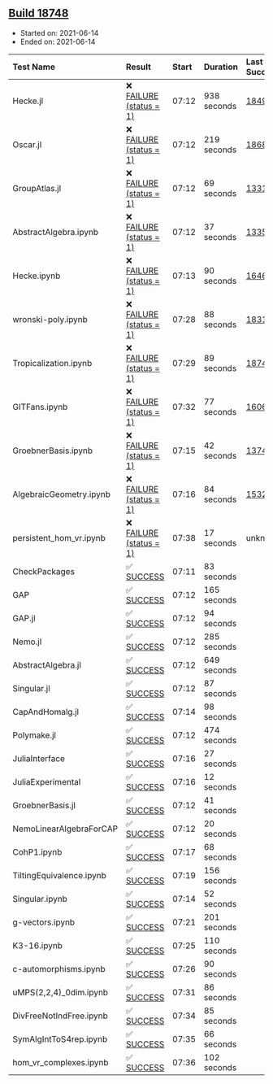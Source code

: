 ## [Build 18748](https://oscarci.mathematik.uni-kl.de/job/oscar/18748/)

* Started on: 2021-06-14
* Ended on: 2021-06-14

| Test Name    | Result | Start | Duration | Last Success | First Failure |
|:-------------|:-------|:------|:---------|:-------------|:--------------|
| Hecke.jl | ❌ [FAILURE (status = 1)](https://oscarci.mathematik.uni-kl.de/job/oscar/18748/artifact/logs/build-18748/Hecke.jl.log) | 07:12 | 938 seconds | [18490](https://oscarci.mathematik.uni-kl.de/job/oscar/18490/) | [18491](https://oscarci.mathematik.uni-kl.de/job/oscar/18491/) |
| Oscar.jl | ❌ [FAILURE (status = 1)](https://oscarci.mathematik.uni-kl.de/job/oscar/18748/artifact/logs/build-18748/Oscar.jl.log) | 07:12 | 219 seconds | [18684](https://oscarci.mathematik.uni-kl.de/job/oscar/18684/) | [18685](https://oscarci.mathematik.uni-kl.de/job/oscar/18685/) |
| GroupAtlas.jl | ❌ [FAILURE (status = 1)](https://oscarci.mathematik.uni-kl.de/job/oscar/18748/artifact/logs/build-18748/GroupAtlas.jl.log) | 07:12 | 69 seconds | [13311](https://oscarci.mathematik.uni-kl.de/job/oscar/13311/) | [13312](https://oscarci.mathematik.uni-kl.de/job/oscar/13312/) |
| AbstractAlgebra.ipynb | ❌ [FAILURE (status = 1)](https://oscarci.mathematik.uni-kl.de/job/oscar/18748/artifact/logs/build-18748/AbstractAlgebra.ipynb.log) | 07:12 | 37 seconds | [13355](https://oscarci.mathematik.uni-kl.de/job/oscar/13355/) | [13356](https://oscarci.mathematik.uni-kl.de/job/oscar/13356/) |
| Hecke.ipynb | ❌ [FAILURE (status = 1)](https://oscarci.mathematik.uni-kl.de/job/oscar/18748/artifact/logs/build-18748/Hecke.ipynb.log) | 07:13 | 90 seconds | [16463](https://oscarci.mathematik.uni-kl.de/job/oscar/16463/) | [16464](https://oscarci.mathematik.uni-kl.de/job/oscar/16464/) |
| wronski-poly.ipynb | ❌ [FAILURE (status = 1)](https://oscarci.mathematik.uni-kl.de/job/oscar/18748/artifact/logs/build-18748/wronski-poly.ipynb.log) | 07:28 | 88 seconds | [18314](https://oscarci.mathematik.uni-kl.de/job/oscar/18314/) | [18315](https://oscarci.mathematik.uni-kl.de/job/oscar/18315/) |
| Tropicalization.ipynb | ❌ [FAILURE (status = 1)](https://oscarci.mathematik.uni-kl.de/job/oscar/18748/artifact/logs/build-18748/Tropicalization.ipynb.log) | 07:29 | 89 seconds | [18747](https://oscarci.mathematik.uni-kl.de/job/oscar/18747/) | [18748](https://oscarci.mathematik.uni-kl.de/job/oscar/18748/) |
| GITFans.ipynb | ❌ [FAILURE (status = 1)](https://oscarci.mathematik.uni-kl.de/job/oscar/18748/artifact/logs/build-18748/GITFans.ipynb.log) | 07:32 | 77 seconds | [16068](https://oscarci.mathematik.uni-kl.de/job/oscar/16068/) | [16069](https://oscarci.mathematik.uni-kl.de/job/oscar/16069/) |
| GroebnerBasis.ipynb | ❌ [FAILURE (status = 1)](https://oscarci.mathematik.uni-kl.de/job/oscar/18748/artifact/logs/build-18748/GroebnerBasis.ipynb.log) | 07:15 | 42 seconds | [13748](https://oscarci.mathematik.uni-kl.de/job/oscar/13748/) | [13749](https://oscarci.mathematik.uni-kl.de/job/oscar/13749/) |
| AlgebraicGeometry.ipynb | ❌ [FAILURE (status = 1)](https://oscarci.mathematik.uni-kl.de/job/oscar/18748/artifact/logs/build-18748/AlgebraicGeometry.ipynb.log) | 07:16 | 84 seconds | [15322](https://oscarci.mathematik.uni-kl.de/job/oscar/15322/) | [15323](https://oscarci.mathematik.uni-kl.de/job/oscar/15323/) |
| persistent_hom_vr.ipynb | ❌ [FAILURE (status = 1)](https://oscarci.mathematik.uni-kl.de/job/oscar/18748/artifact/logs/build-18748/persistent_hom_vr.ipynb.log) | 07:38 | 17 seconds | unknown | unknown |
| CheckPackages | ✅ [SUCCESS](https://oscarci.mathematik.uni-kl.de/job/oscar/18748/artifact/logs/build-18748/CheckPackages.log) | 07:11 | 83 seconds |  |  |
| GAP | ✅ [SUCCESS](https://oscarci.mathematik.uni-kl.de/job/oscar/18748/artifact/logs/build-18748/GAP.log) | 07:12 | 165 seconds |  |  |
| GAP.jl | ✅ [SUCCESS](https://oscarci.mathematik.uni-kl.de/job/oscar/18748/artifact/logs/build-18748/GAP.jl.log) | 07:12 | 94 seconds |  |  |
| Nemo.jl | ✅ [SUCCESS](https://oscarci.mathematik.uni-kl.de/job/oscar/18748/artifact/logs/build-18748/Nemo.jl.log) | 07:12 | 285 seconds |  |  |
| AbstractAlgebra.jl | ✅ [SUCCESS](https://oscarci.mathematik.uni-kl.de/job/oscar/18748/artifact/logs/build-18748/AbstractAlgebra.jl.log) | 07:12 | 649 seconds |  |  |
| Singular.jl | ✅ [SUCCESS](https://oscarci.mathematik.uni-kl.de/job/oscar/18748/artifact/logs/build-18748/Singular.jl.log) | 07:12 | 87 seconds |  |  |
| CapAndHomalg.jl | ✅ [SUCCESS](https://oscarci.mathematik.uni-kl.de/job/oscar/18748/artifact/logs/build-18748/CapAndHomalg.jl.log) | 07:14 | 98 seconds |  |  |
| Polymake.jl | ✅ [SUCCESS](https://oscarci.mathematik.uni-kl.de/job/oscar/18748/artifact/logs/build-18748/Polymake.jl.log) | 07:12 | 474 seconds |  |  |
| JuliaInterface | ✅ [SUCCESS](https://oscarci.mathematik.uni-kl.de/job/oscar/18748/artifact/logs/build-18748/JuliaInterface.log) | 07:16 | 27 seconds |  |  |
| JuliaExperimental | ✅ [SUCCESS](https://oscarci.mathematik.uni-kl.de/job/oscar/18748/artifact/logs/build-18748/JuliaExperimental.log) | 07:16 | 12 seconds |  |  |
| GroebnerBasis.jl | ✅ [SUCCESS](https://oscarci.mathematik.uni-kl.de/job/oscar/18748/artifact/logs/build-18748/GroebnerBasis.jl.log) | 07:12 | 41 seconds |  |  |
| NemoLinearAlgebraForCAP | ✅ [SUCCESS](https://oscarci.mathematik.uni-kl.de/job/oscar/18748/artifact/logs/build-18748/NemoLinearAlgebraForCAP.log) | 07:12 | 20 seconds |  |  |
| CohP1.ipynb | ✅ [SUCCESS](https://oscarci.mathematik.uni-kl.de/job/oscar/18748/artifact/logs/build-18748/CohP1.ipynb.log) | 07:17 | 68 seconds |  |  |
| TiltingEquivalence.ipynb | ✅ [SUCCESS](https://oscarci.mathematik.uni-kl.de/job/oscar/18748/artifact/logs/build-18748/TiltingEquivalence.ipynb.log) | 07:19 | 156 seconds |  |  |
| Singular.ipynb | ✅ [SUCCESS](https://oscarci.mathematik.uni-kl.de/job/oscar/18748/artifact/logs/build-18748/Singular.ipynb.log) | 07:14 | 52 seconds |  |  |
| g-vectors.ipynb | ✅ [SUCCESS](https://oscarci.mathematik.uni-kl.de/job/oscar/18748/artifact/logs/build-18748/g-vectors.ipynb.log) | 07:21 | 201 seconds |  |  |
| K3-16.ipynb | ✅ [SUCCESS](https://oscarci.mathematik.uni-kl.de/job/oscar/18748/artifact/logs/build-18748/K3-16.ipynb.log) | 07:25 | 110 seconds |  |  |
| c-automorphisms.ipynb | ✅ [SUCCESS](https://oscarci.mathematik.uni-kl.de/job/oscar/18748/artifact/logs/build-18748/c-automorphisms.ipynb.log) | 07:26 | 90 seconds |  |  |
| uMPS(2,2,4)_0dim.ipynb | ✅ [SUCCESS](https://oscarci.mathematik.uni-kl.de/job/oscar/18748/artifact/logs/build-18748/uMPS-2-2-4-_0dim.ipynb.log) | 07:31 | 86 seconds |  |  |
| DivFreeNotIndFree.ipynb | ✅ [SUCCESS](https://oscarci.mathematik.uni-kl.de/job/oscar/18748/artifact/logs/build-18748/DivFreeNotIndFree.ipynb.log) | 07:34 | 85 seconds |  |  |
| SymAlgIntToS4rep.ipynb | ✅ [SUCCESS](https://oscarci.mathematik.uni-kl.de/job/oscar/18748/artifact/logs/build-18748/SymAlgIntToS4rep.ipynb.log) | 07:35 | 66 seconds |  |  |
| hom_vr_complexes.ipynb | ✅ [SUCCESS](https://oscarci.mathematik.uni-kl.de/job/oscar/18748/artifact/logs/build-18748/hom_vr_complexes.ipynb.log) | 07:36 | 102 seconds |  |  |
